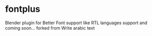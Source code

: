# fontplus
Blender plugin for Better Font support like RTL languages support and coming soon... forked from Write arabic text

